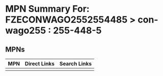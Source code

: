



# MPN Summary For: FZECONWAGO2552554485 > con-wago255 : 255-448-5

## MPNs
  

|MPN|Direct Links|Search Links|
| :--- | :--- | :--- |
||||
